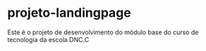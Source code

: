 # projeto-landingpage
Este é o projeto de desenvolvimento do módulo base do curso de tecnologia da escola DNC.C
